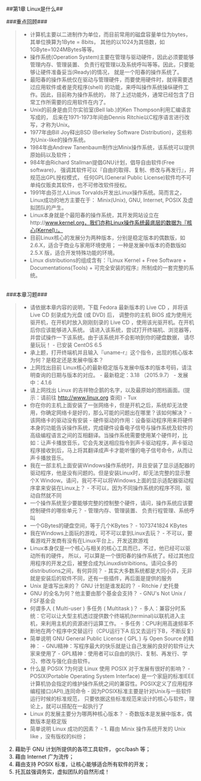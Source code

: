 ##第1章 Linux是什么##

###重点回顾###

 >- 计算机主要以二进制作为单位，而目前常用的磁盘容量单位为bytes，其单位换算为1Byte = 8bits， 其他的以1024为其倍数，如 1GByte=1024MBytes等等。
 >- 操作系统(Operation System)主要在管理与驱动硬件，因此必须要能够管理内存、管理装置、 负责行程管理以及系统呼叫等等。因此，只要能够让硬件准备妥当(Ready)的情况， 就是一个阳春的操作系统了。
 >- 最阳春的操作系统仅在驱动与管理硬件，而要使用硬件时，就得需要透过应用软件或者是壳程序(shell) 的功能，来呼叫操作系统操纵硬件工作。因此，目前称为操作系统的， 除了上述功能外，通常已经包含了日常工作所需要的应用软件在内了。
 >- Unix的前身是由贝尔实验室(Bell lab.)的Ken Thompson利用汇编语言写成的， 后来在1971-1973年间由Dennis Ritchie以C程序语言进行改写，才称为Unix。
 >- 1977年由Bill Joy释出BSD (Berkeley Software Distribution)，这些称为Unix-like的操作系统。
 >- 1984年由Andrew Tanenbaum制作出Minix操作系统，该系统可以提供原始码以及软件；
 >- 984年由Richard Stallman提倡GNU计划，倡导自由软件(Free software)， 强调其软件可以『自由的取得、复制、修改与再发行』，并规范出GPL授权模式， 任何GPL(General Public License)软件均不可单纯仅贩卖其软件，也不可修改软件授权。
 >- 1991年由芬兰人Linus Torvalds开发出Linux操作系统。简而言之，Linux成功的地方主要在于： Minix(Unix), GNU, Internet, POSIX 及虚拟团队的产生。
 >- Linux本身就是个最阳春的操作系统，其开发网站设立在http://www.kernel.org，我们亦称Linux操作系统最底层的数据为『核心(Kernel)』。
 >- 目前Linux核心的发展分为两种版本，分别是稳定版本的偶数版，如2.6.X，适合于商业与家用环境使用； 一种是发展中版本的奇数版如2.5.X 版，适合开发特殊功能的环境。
 >- Linux distributions的组成含有：『Linux Kernel + Free Software + Documentations(Tools) + 可完全安装的程序』所制成的一套完整的系统。
 
 
 <br/>
 ###本章习题###
 
 >- 请依据本章内容的说明，下载 Fedora 最新版本的 Live CD ，并将该 Live CD 刻录成为光盘 (或 DVD) 后， 调整你的主机 BIOS 成为使用光驱开机，在开机时放入刚刚刻录的 Live CD ，使用该光驱开机。在开机后你应该能够进入系统。 请进入该系统，尝试打开终端机、浏览器等，并尝试操作一下该系统。由于该系统并不会影响到你的硬盘数据， 请尽量玩玩！
    - 已安装 CentOS 6.5
>- 承上题，打开终端机并且输入『uname-r』这个指令，出现的核心版本为何？是稳定还是发展中版本？
>- 上网找出目前 Linux核心的最新稳定版与发展中版本的版本号码，请注明查询的日期与版本的对应。
    - 最新稳定：3.18 （2015.9.7）
    - 发展中：4.1.6 
>- 请上网找出 Linux 的吉祥物企鹅的名字，以及最原始的图档画面。(提示：请前往 http://www.linux.org 查阅)
    - Tux 
>- 你在你的主机上面安装了一张网络卡，但是开机之后，系统却无法使用，你确定网络卡是好的，那么可能的问题出在哪里？该如何解决？
    - 该网络卡的驱动没有安装
    - 硬件驱动的作用：设备驱动程序用来将硬件本身的功能告诉操作系统，完成硬件设备电子信号与操作系统及软件的高级编程语言之间的互相翻译。当操作系统需要使用某个硬件时，比如：让声卡播放音乐，它会先发送相应指令到声卡驱动程序，声卡驱动程序接收到后，马上将其翻译成声卡才能听懂的电子信号命令，从而让声卡播放音乐。
>- 我在一部主机上面安装Windows操作系统时，并且安装了显示适配器的驱动程序，他是没有问题的。但是安装Linux时，却无法完整的显示整个X Window。请问，我可不可以将Windows上面的显示适配器驱动程序拿来安装在Linux上？
    - 不可以，因为不同操作系统的程序不同，驱动自然就不同
>- 一个操作系统至少要能够完整的控制整个硬件，请问，操作系统应该要控制硬件的哪些单元？
    - 管理内存、管理装置、 负责行程管理、系统呼叫
>- 一个GBytes的硬盘空间，等于几个KBytes？
    - 1073741824 KBytes
>- 我在Windows上面玩的游戏，可不可以拿到Linux去玩？
    - 不可以，要看游戏开发商有没有在Linux平台上，开发这款游戏
>- Linux本身仅是一个核心与相关的核心工具而已，不过，他已经可以驱动所有的硬件， 所以，可以算是一个很阳春的操作系统了。经过其他应用程序的开发之后，被整合成为Linuxdistribitions。请问众多的distributions之间，有何异同？
    - 其实大多数系统都是大同小异，无非就是安装后的软件不同，还有一些插件，再后面是提供的服务
>- Unix 是谁写出来的？ GNU 计划是谁发起的？
    - Ritchie / 史托曼
>- GNU 的全名为何？他主要由那个基金会支持？
    - GNU's Not Unix  / FSF基金会
>- 何谓多人 ( Multi-user ) 多任务 ( Multitask )？
    - 多人：兼容分时系统：它可以让大型主机透过提供数个终端机(terminal)以联机进入主机，来利用主机的资源进行运算工作。
    - 多任务：CPU利用高速频率不断地在两个程序中交替运行（CPU运行下A 后又去运行下B，不断反复）
>- 简单说明 GNU General Public License ( GPL ) 与 Open Source 的精神：
    - GNU精神：写程序最大的快乐就是让自己发展的良好的软件让大家来使用了
    - GPL精神：使用者可以自由的执行、复制、再发行、学习、修改与强化自由软件。
>- 什么是 POSIX ?为何说 Linux 使用 POSIX 对于发展有很好的影响？
    -  POSIX(Portable Operating System Interface) 是一个家庭的标准IEEE计算机协会指定的维护操作系统之间的兼容性。POSIX定义了应用程序编程接口(API),连同命令
    - 因为POSIX标准主要是针对Unix与一些软件运行时候的标准规范， 只要依据这些标准规范来设计的核心与软件，理论上，就可以搭配在一起执行了
>- Linux 的发展主要分为哪两种核心版本？
    - 奇数版本是发展中版本，偶数版本是稳定版
>- 简单说明 Linux 成功的因素？
    - 1. 藉由 Minix 操作系统开发的 Unix like ，没有版权的纠纷；
2. 藉助于 GNU 计划所提供的各项工具软件， gcc/bash 等；
3. 藉由 Internet 广为流传；
4. 藉由支持 POSIX 标准，让核心能够适合所有软件的开发；
5. 托瓦兹强调务实，虚拟团队的自然形成！
